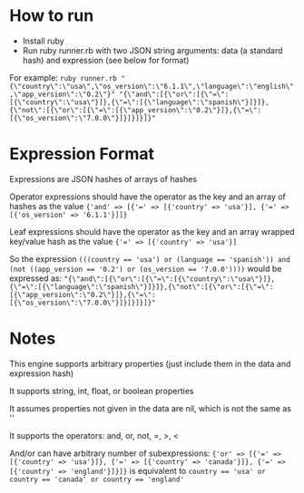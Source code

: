 How to run
==========
* Install ruby
* Run ruby runner.rb with two JSON string arguments: data (a standard hash) and expression (see below for format)

For example: `ruby runner.rb "{\"country\":\"usa\",\"os_version\":\"6.1.1\",\"language\":\"english\",\"app_version\":\"0.2\"}" "{\"and\":[{\"or\":[{\"=\":[{\"country\":\"usa\"}]},{\"=\":[{\"language\":\"spanish\"}]}]},{\"not\":[{\"or\":[{\"=\":[{\"app_version\":\"0.2\"}]},{\"=\":[{\"os_version\":\"7.0.0\"}]}]}]}]}"`

Expression Format
=================
Expressions are JSON hashes of arrays of hashes

Operator expressions should have the operator as the key and an array of hashes as the value `{'and' => [{'=' => [{'country' => 'usa'}], {'=' => [{'os_version' => '6.1.1'}]]}`

Leaf expressions should have the operator as the key and an array wrapped key/value hash as the value `{'=' => [{'country' => 'usa'}]`

So the expression `(((country == 'usa') or (language == 'spanish')) and (not ((app_version == '0.2') or (os_version == '7.0.0'))))` would be expressed as:
`"{\"and\":[{\"or\":[{\"=\":[{\"country\":\"usa\"}]},{\"=\":[{\"language\":\"spanish\"}]}]},{\"not\":[{\"or\":[{\"=\":[{\"app_version\":\"0.2\"}]},{\"=\":[{\"os_version\":\"7.0.0\"}]}]}]}]}"`

Notes
=====
This engine supports arbitrary properties (just include them in the data and expression hash)

It supports string, int, float, or boolean properties

It assumes properties not given in the data are nil, which is not the same as ''

It supports the operators: and, or, not, =, >, <

And/or can have arbitrary number of subexpressions: `{'or' => [{'=' => [{'country' => 'usa'}]}, {'=' => [{'country' => 'canada'}]}, {'=' => [{'country' => 'england'}]}]}` is equivalent to `country == 'usa' or country == 'canada' or country == 'england'`